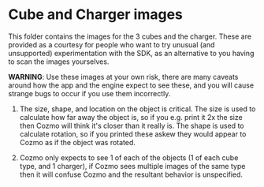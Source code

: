 # Cube and Charger images

This folder contains the images for the 3 cubes and the charger. These are provided as a courtesy for people who want to try unusual (and unsupported) experimentation with the SDK, as an alternative to you having to scan the images yourselves.

**WARNING**: Use these images at your own risk, there are many caveats around how the app and the engine expect to see these, and you will cause strange bugs to occur if you use them incorrectly.

1) The size, shape, and location on the object is critical. The size is used to calculate how far away the object is, so if you e.g. print it 2x the size then Cozmo will think it's closer than it really is. The shape is used to calculate rotation, so if you printed these askew they would appear to Cozmo as if the object was rotated.

2) Cozmo only expects to see 1 of each of the objects (1 of each cube type, and 1 charger), if Cozmo sees multiple images of the same type then it will confuse Cozmo and the resultant behavior is unspecified.